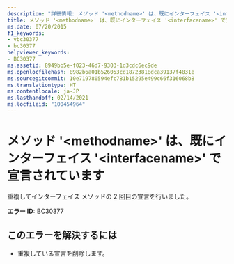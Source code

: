 ```yaml
---
description: "詳細情報: メソッド '<methodname>' は、既にインターフェイス '<interfacename>' で宣言されています"
title: メソッド '<methodname>' は、既にインターフェイス '<interfacename>' で宣言されています
ms.date: 07/20/2015
f1_keywords:
- vbc30377
- bc30377
helpviewer_keywords:
- BC30377
ms.assetid: 8949bb5e-f023-46d7-9303-1d3cdc6ec9de
ms.openlocfilehash: 8982b6a01b526053cd18723818dca39137f4831e
ms.sourcegitcommit: 10e719780594efc781b15295e499c66f316068b8
ms.translationtype: HT
ms.contentlocale: ja-JP
ms.lasthandoff: 02/14/2021
ms.locfileid: "100454964"
---
```

# <a name="method-methodname-is-already-declared-in-interface-interfacename"></a>メソッド '\<methodname>' は、既にインターフェイス '\<interfacename>' で宣言されています

重複してインターフェイス メソッドの 2 回目の宣言を行いました。  
  
 **エラー ID:** BC30377  
  
## <a name="to-correct-this-error"></a>このエラーを解決するには  
  
- 重複している宣言を削除します。
